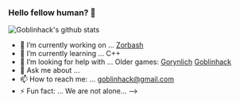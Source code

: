 ### Hello fellow human? 👋

![Goblinhack's github stats](https://github-readme-stats.vercel.app/api?username=goblinhack)

- 🔭 I’m currently working on ...
[Zorbash](https://github.com/goblinhack/zorbash)
- 🌱 I’m currently learning ...
C++
- 🤔 I’m looking for help with ...
Older games:
[Gorynlich](https://github.com/goblinhack/gorynlich)
[Goblinhack](https://github.com/goblinhack/goblinhack-game)
- 💬 Ask me about ...
- 📫 How to reach me: ...
goblinhack@gmail.com
- ⚡ Fun fact: ...
We are not alone...
-->
